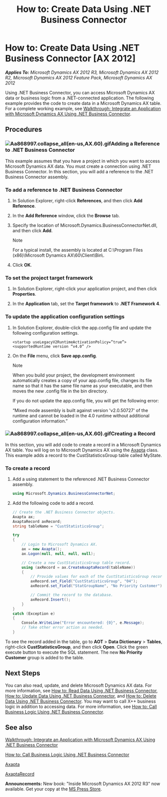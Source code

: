 ﻿---
title: 'How to: Create Data Using .NET Business Connector'
TOCTitle: 'How to: Create Data Using .NET Business Connector'
ms:assetid: cc1c6ee5-d78b-4115-8cc2-ad4e8bdcec70
ms:mtpsurl: https://msdn.microsoft.com/en-us/library/Aa868997(v=AX.60)
ms:contentKeyID: 35251573
ms.date: 05/18/2015
mtps_version: v=AX.60
dev_langs:
- csharp
---

# How to: Create Data Using .NET Business Connector [AX 2012]


_**Applies To:** Microsoft Dynamics AX 2012 R3, Microsoft Dynamics AX 2012 R2, Microsoft Dynamics AX 2012 Feature Pack, Microsoft Dynamics AX 2012_

Using .NET Business Connector, you can access Microsoft Dynamics AX data or business logic from a .NET-connected application. The following example provides the code to create data in a Microsoft Dynamics AX table. For a complete working example, see [Walkthrough: Integrate an Application with Microsoft Dynamics AX Using .NET Business Connector](walkthrough-integrate-an-application-with-microsoft-dynamics-ax-using-net-business-connector.md).

## Procedures

### ![Aa868997.collapse\_all(en-us,AX.60).gif](images/Gg863931.collapse_all(en-us,AX.60).gif "Aa868997.collapse_all(en-us,AX.60).gif")Adding a Reference to .NET Business Connector

This example assumes that you have a project in which you want to access Microsoft Dynamics AX data. You must create a connection using .NET Business Connector. In this section, you will add a reference to the .NET Business Connector assembly.

### To add a reference to .NET Business Connector

1.  In Solution Explorer, right-click **References**, and then click **Add Reference**.

2.  In the **Add Reference** window, click the **Browse** tab.

3.  Specify the location of Microsoft.Dynamics.BusinessConnectorNet.dll, and then click **Add**.
    

    > [!NOTE]
    > <P>For a typical install, the assembly is located at C:\Program Files (x86)\Microsoft Dynamics AX\60\Client\Bin\.</P>



4.  Click **OK**.

### To set the project target framework

1.  In Solution Explorer, right-click your application project, and then click **Properties**.

2.  In the **Application** tab, set the **Target framework** to **.NET Framework 4**.

### To update the application configuration settings

1.  In Solution Explorer, double-click the app.config file and update the following configuration settings.
    
        <startup useLegacyV2RuntimeActivationPolicy=”true”>
        <supportedRuntime version “v4.0” />

2.  On the **File** menu, click **Save app.config**.
    

    > [!NOTE]
    > <P>When you build your project, the development environment automatically creates a copy of your app.config file, changes its file name so that it has the same file name as your executable, and then moves the new .config file in the bin directory.</P>
    > <P>If you do not update the app.config file, you will get the following error:</P>
    > <P>“Mixed mode assembly is built against version 'v2.0.50727' of the runtime and cannot be loaded in the 4.0 runtime without additional configuration information.”</P>



### ![Aa868997.collapse\_all(en-us,AX.60).gif](images/Gg863931.collapse_all(en-us,AX.60).gif "Aa868997.collapse_all(en-us,AX.60).gif")Creating a Record

In this section, you will add code to create a record in a Microsoft Dynamics AX table. You will log on to Microsoft Dynamics AX using the [Axapta](https://msdn.microsoft.com/en-us/library/aa548601\(v=ax.60\)) class. This example adds a record to the CustStatisticsGroup table called MyState.

### To create a record

1.  Add a using statement to the referenced .NET Business Connector assembly.
    
    ``` csharp
    using Microsoft.Dynamics.BusinessConnectorNet;
    ```

2.  Add the following code to add a record.
    
    ``` csharp
    // Create the .NET Business Connector objects.
    Axapta ax;
    AxaptaRecord axRecord;
    string tableName = "CustStatisticsGroup";
    
    try
    {
        // Login to Microsoft Dynamics AX.
        ax = new Axapta();
        ax.Logon(null, null, null, null);
    
        // Create a new CustStatisticsGroup table record.
        using (axRecord = ax.CreateAxaptaRecord(tableName))
        {
            // Provide values for each of the CustStatisticsGroup record fields.
            axRecord.set_Field("CustStatisticsGroup", "04");
            axRecord.set_Field("StatGroupName", "No Priority Customer");
    
            // Commit the record to the database.
            axRecord.Insert();
        }
    }
    catch (Exception e)
    {
        Console.WriteLine("Error encountered: {0}", e.Message);
        // Take other error action as needed.
    }
    ```

To see the record added in the table, go to **AOT** \> **Data Dictionary** \> **Tables**, right-click **CustStatisticsGroup**, and then click **Open**. Click the green execute button to execute the SQL statement. The new **No Priority Customer** group is added to the table.

## Next Steps

You can also read, update, and delete Microsoft Dynamics AX data. For more information, see [How to: Read Data Using .NET Business Connector](how-to-read-data-using-net-business-connector.md), [How to: Update Data Using .NET Business Connector](how-to-update-data-using-net-business-connector.md), and [How to: Delete Data Using .NET Business Connector](how-to-delete-data-using-net-business-connector.md). You may want to call X++ business logic in addition to accessing data. For more information, see [How to: Call Business Logic Using .NET Business Connector](how-to-call-business-logic-using-net-business-connector.md).

## See also

[Walkthrough: Integrate an Application with Microsoft Dynamics AX Using .NET Business Connector](walkthrough-integrate-an-application-with-microsoft-dynamics-ax-using-net-business-connector.md)

[How to: Call Business Logic Using .NET Business Connector](how-to-call-business-logic-using-net-business-connector.md)

[Axapta](https://msdn.microsoft.com/en-us/library/aa548601\(v=ax.60\))

[AxaptaRecord](https://msdn.microsoft.com/en-us/library/aa548861\(v=ax.60\))

  
**Announcements:** New book: "Inside Microsoft Dynamics AX 2012 R3" now available. Get your copy at the [MS Press Store](https://www.microsoftpressstore.com/store/inside-microsoft-dynamics-ax-2012-r3-9780735685109).

